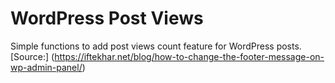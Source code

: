 # WordPress Post Views
Simple functions to add post views count feature for WordPress posts. [Source:] (https://iftekhar.net/blog/how-to-change-the-footer-message-on-wp-admin-panel/)
